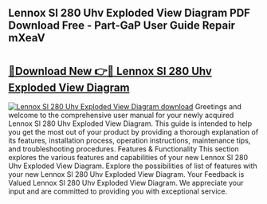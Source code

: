 ## Lennox Sl 280 Uhv Exploded View Diagram PDF Download Free - Part-GaP User Guide Repair mXeaV

# <h2><a href="http://dfu8737.blite.top/?on=Lennox+Sl+280+Uhv+Exploded+View+Diagram">🔗Download New 👉🔴 Lennox Sl 280 Uhv Exploded View Diagram</a></h2>

[![Lennox Sl 280 Uhv Exploded View Diagram download](https://i.imgur.com/lujVjoI.png)](http://dfu8737.blite.top/?on=Lennox+Sl+280+Uhv+Exploded+View+Diagram)
Greetings and welcome to the comprehensive user manual for your newly acquired Lennox Sl 280 Uhv Exploded View Diagram. This guide is intended to help you get the most out of your product by providing a thorough explanation of its features, installation process, operation instructions, maintenance tips, and troubleshooting procedures. Features & Functionality This section explores the various features and capabilities of your new Lennox Sl 280 Uhv Exploded View Diagram. Explore the possibilities of list of features with your new Lennox Sl 280 Uhv Exploded View Diagram. Your Feedback is Valued Lennox Sl 280 Uhv Exploded View Diagram. We appreciate your input and are committed to providing you with exceptional service.

